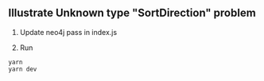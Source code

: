## Illustrate Unknown type "SortDirection" problem

1. Update neo4j pass in index.js

2. Run
```
yarn
yarn dev
```